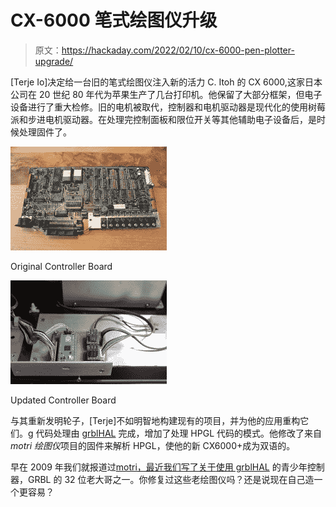 # CX-6000 笔式绘图仪升级

> 原文：<https://hackaday.com/2022/02/10/cx-6000-pen-plotter-upgrade/>

[Terje Io]决定给一台旧的笔式绘图仪注入新的活力 C. Itoh 的 CX 6000,这家日本公司在 20 世纪 80 年代为苹果生产了几台打印机。他保留了大部分框架，但电子设备进行了重大检修。旧的电机被取代，控制器和电机驱动器是现代化的使用树莓派和步进电机驱动器。在处理完控制面板和限位开关等其他辅助电子设备后，是时候处理固件了。

[![](img/03ebbed9654a72be50c110329499ba8c.png)](https://hackaday.com/2022/02/10/cx-6000-pen-plotter-upgrade/itoh-old/)

Original Controller Board

[![](img/5ddf1512daa7953cb6553ac89cda6524.png)](https://hackaday.com/2022/02/10/cx-6000-pen-plotter-upgrade/itoh-new/)

Updated Controller Board

与其重新发明轮子，[Terje]不如明智地构建现有的项目，并为他的应用重构它们。g 代码处理由 [grblHAL](https://www.grbl.org/what-is-grblhal) 完成，增加了处理 HPGL 代码的模式。他修改了来自*motri 绘图仪*项目的固件来解析 HPGL，使他的新 CX6000+成为双语的。

早在 2009 年我们就报道过[motri，最近我们写了关于](http://sensi.org/~svo/motori/)[使用 grblHAL](https://hackaday.com/2020/11/11/teensy-controller-for-powerful-cncs/) 的青少年控制器，GRBL 的 32 位老大哥之一。你修复过这些老绘图仪吗？还是说现在自己造一个更容易？